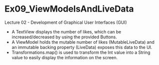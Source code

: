 # Ex09_ViewModelsAndLiveData
Lecture 02 - Development of Graphical User Interfaces (GUI)

- A TextView displays the number of likes, which can be increased/decreased by using the provided Buttons.
- A ViewModel holds the mutable number of likes (MutableLiveData) and an immutable backing property (LiveData) exposes this data to the UI.
- Transformations.map() is used to transform the Int value into a String value to easily display the information on the screen.